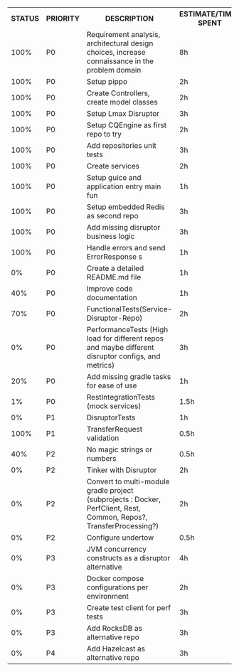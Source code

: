 
<table align=center>
    <tr>
        <th>STATUS</td>
        <th>PRIORITY</td>
        <th>DESCRIPTION</td>
        <th>ESTIMATE/TIME-SPENT</td>
    </tr>
    <tr>
        <td>100%</td>
        <td>P0</td>
        <td>Requirement analysis, architectural design choices, increase connaissance in the  problem domain</td>
        <td>8h</td>
    </tr>
    <tr>
        <td>100%</td>
        <td>P0</td>
        <td>Setup pippo</td>
        <td>2h</td>
    </tr>
    <tr>
        <td>100%</td>
        <td>P0</td>
        <td>Create Controllers, create model classes</td>
        <td>2h</td>
    </tr>
    <tr>
        <td>100%</td>
        <td>P0</td>
        <td>Setup Lmax Disruptor</td>
        <td>3h</td>
    </tr>
    <tr>
        <td>100%</td>
        <td>P0</td>
        <td>Setup CQEngine as first repo to try</td>
        <td>2h</td>
    </tr>
    <tr>
        <td>100%</td>
        <td>P0</td>
        <td>Add repositories unit tests</td>
        <td>3h</td>
    </tr>
    <tr>
        <td>100%</td>
        <td>P0</td>
        <td>Create services</td>
        <td>2h</td>
    </tr>
    <tr>
        <td>100%</td>
        <td>P0</td>
        <td>Setup guice and application entry main fun</td>
        <td>1h</td>
    </tr>
    <tr>
        <td>100%</td>
        <td>P0</td>
        <td>Setup embedded Redis as second repo</td>
        <td>3h</td>
    </tr>
    <tr>
        <td>100%</td>
        <td>P0</td>
        <td>Add missing disruptor business logic</td>
        <td>3h</td>
    </tr>
    <tr>
        <td>100%</td>
        <td>P0</td>
        <td>Handle errors and send ErrorResponse s</td>
        <td>1h</td>
    </tr>
    <tr>
        <td>0%</td>
        <td>P0</td>
        <td>Create a detailed README.md file</td>
        <td>1h</td>
    </tr>
    <tr>
        <td>40%</td>
        <td>P0</td>
        <td>Improve code documentation</td>
        <td>1h</td>
    </tr>
    <tr>
        <td>70%</td>
        <td>P0</td>
        <td>FunctionalTests(Service-Disruptor-Repo)</td>
        <td>2h</td>
    </tr>
    <tr>
        <td>0%</td>
        <td>P0</td>
        <td>PerformanceTests (High load for different repos and maybe different disruptor configs, and metrics)</td>
        <td>3h</td>
    </tr>
    <tr>
        <td>20%</td>
        <td>P0</td>
        <td>Add missing gradle tasks for ease of use</td>
        <td>1h</td>
    </tr>
    <tr>
        <td>1%</td>
        <td>P0</td>
        <td>RestIntegrationTests (mock services)</td>
        <td>1.5h</td>
    </tr>
    <tr>
        <td>0%</td>
        <td>P1</td>
        <td>DisruptorTests</td>
        <td>1h</td>
    </tr>
    <tr>
        <td>100%</td>
        <td>P1</td>
        <td>TransferRequest validation</td>
        <td>0.5h</td>
    </tr>
    <tr>
        <td>40%</td>
        <td>P2</td>
        <td>No magic strings or numbers</td>
        <td>0.5h</td>
    </tr>
    <tr>
        <td>0%</td>
        <td>P2</td>
        <td>Tinker with Disruptor</td>
        <td>2h</td>
    </tr>
    <tr>
        <td>0%</td>
        <td>P2</td>
        <td>Convert to multi-module gradle project (subprojects : Docker, PerfClient, Rest, Common, Repos?, TransferProcessing?)</td>
        <td>2h</td>
    </tr>
    <tr>
        <td>0%</td>
        <td>P2</td>
        <td>Configure undertow</td>
        <td>0.5h</td>
    </tr>
    <tr>
        <td>0%</td>
        <td>P3</td>
        <td>JVM concurrency constructs as a disruptor alternative</td>
        <td>4h</td>
    </tr>
    <tr>
        <td>0%</td>
        <td>P3</td>
        <td>Docker compose configurations per environment</td>
        <td>2h</td>
    </tr>
    <tr>
        <td>0%</td>
        <td>P3</td>
        <td>Create test client for perf tests</td>
        <td>3h</td>
    </tr>
    <tr>
        <td>0%</td>
        <td>P3</td>
        <td>Add RocksDB as alternative repo</td>
        <td>3h</td>
    </tr>
    <tr>
        <td>0%</td>
        <td>P4</td>
        <td>Add Hazelcast as alternative repo</td>
        <td>3h</td>
    </tr>
